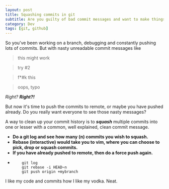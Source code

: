 ```yaml
---
layout: post
title: Squashing commits in git
subtitle: Are you guilty of bad commit messages and want to make things right? You've come to the right place!
category: Dev
tags: [git, github]
---
```

So you've been working on a branch, debugging and constantly pushing lots of commits. But with nasty unreadable commit messages like

> this might work

> try #2

> f*#k this

> oops, typo

_Right? **Right?!**_

But now it's time to push the commits to remote, or maybe you have pushed already. Do you really want everyone to see those nasty messages?

A way to clean up your commit history is to _**squash**_ multiple commits into one or lesser with a common, well explained, clean commit message.

+ **Do a git log and see how many (n) commits you wish to squash.**
+ **Rebase (interactive) would take you to vim, where you can choose to pick, drop or squash commits.**
+ **If you have already pushed to remote, then do a force push again.**		
+	```
		git log
		git rebase -i HEAD~n
		git push origin +mybranch
	```	

I like my code and commits how I like my vodka. Neat.